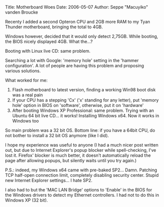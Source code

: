 Title: Motherboard Woes
Date: 2006-05-07
Author: Seppe "Macuyiko" vanden Broucke

Recenty I added a second Opteron CPU and 2GB more RAM to my Tyan Thunder motherboard, bringing the total to 4GB.
Windows however, decided that it would only detect 2,75GB. While booting, the BIOS nicely displayed 4GB. What the...?  
Booting with Linux live CD: same problem.  
Searching a lot with Google: 'memory hole' setting in the 'hammer configuration'. A lot of people are having this problem and proposing various solutions.
What worked for me:1. Flash motherboard to latest version, finding a working Win98 boot disk was a real pain
2. If your CPU has a stepping 'Cx' ('x' standing for any letter), put 'memory hole' option in BIOS on 'software', otherwise, put it on 'hardware'  3. After booting Windows XP Professional: same problem. Trying with an Ubuntu 64 bit live CD... it works! Installing Windows x64. Now it works in Windows too
So main problem was a 32 bit OS. Bottom line: if you have a 64bit CPU, do not bother to install a 32 bit OS anymore (like I did).  
I hope my experience was useful to anyone (I had a much nicer post written out, but due to Internet Explorer's popup blocker while spell-checking, I've lost it. Firefox' blocker is much better, it doesn't automatically reload the page after allowing popups, but silently waits until you try again.)  
P.S.: indeed, my Windows x64 came with pre-baked SP2... Damn. Patching TCP half-open connection limit, completely disabling security center. Stupid new Internet Explorer settings... I hate SP2.  
I also had to but the 'MAC LAN Bridge' options to 'Enable' in the BIOS for the Windows drivers to detect my Ethernet controllers. I had not to do this in Windows XP (32 bit).  